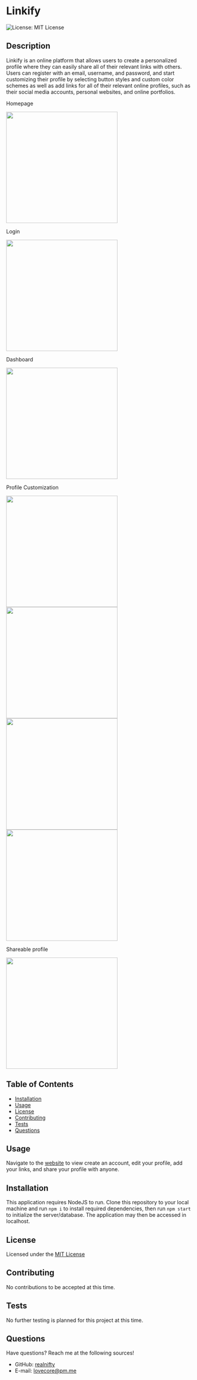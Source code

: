 # Linkify
![License: MIT License](https://img.shields.io/badge/license-MIT-orange)
  
## Description

Linkify is an online platform that allows users to create a personalized profile where they can easily share all of their relevant links with others. Users can register with an email, username, and password, and start customizing their profile by selecting button styles and custom color schemes as well as add links for all of their relevant online profiles, such as their social media accounts, personal websites, and online portfolios.

Homepage

<img src='./images/linkify_ss_1.png' width='300px'/>

Login

<img src='./images/linkify_ss_2.png' width='300px'/>

Dashboard

<img src='./images/linkify_ss_3.png' width='300px'/>

Profile Customization

<img src='./images/linkify_ss_4.png' width='300px'/>
<img src='./images/linkify_ss_5.png' width='300px'/>
<img src='./images/linkify_ss_6.png' width='300px'/>
<img src='./images/linkify_ss_7.png' width='300px'/>

Shareable profile

<img src='./images/linkify_ss_8.png' width='300px'/>

## Table of Contents

- [Installation](#installation)
- [Usage](#usage)
- [License](#license)
- [Contributing](#contributing)
- [Tests](#tests)
- [Questions](#questions)

## Usage

Navigate to the [website](https://www.linkify.mobi/) to view create an account, edit your profile, add your links, and share your profile with anyone.

## Installation

This application requires NodeJS to run. Clone this repository to your local machine and run ```npm i``` to install required dependencies, then run ```npm start``` to initialize the server/database. The application may then be accessed in localhost.

## License
    
Licensed under the [MIT License](https://spdx.org/licenses/MIT.html)

## Contributing

No contributions to be accepted at this time.

## Tests

No further testing is planned for this project at this time.

## Questions

Have questions? Reach me at the following sources!

* GitHub: [realnifty](https://github.com/realnifty)
* E-mail: lovecore@pm.me
